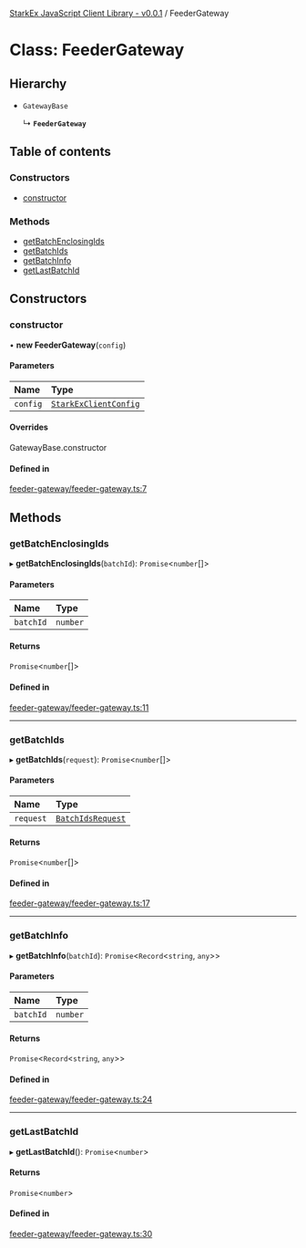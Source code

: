 [StarkEx JavaScript Client Library - v0.0.1](../README.md) / FeederGateway

# Class: FeederGateway

## Hierarchy

- `GatewayBase`

  ↳ **`FeederGateway`**

## Table of contents

### Constructors

- [constructor](FeederGateway.md#constructor)

### Methods

- [getBatchEnclosingIds](FeederGateway.md#getbatchenclosingids)
- [getBatchIds](FeederGateway.md#getbatchids)
- [getBatchInfo](FeederGateway.md#getbatchinfo)
- [getLastBatchId](FeederGateway.md#getlastbatchid)

## Constructors

### constructor

• **new FeederGateway**(`config`)

#### Parameters

| Name | Type |
| :------ | :------ |
| `config` | [`StarkExClientConfig`](../interfaces/StarkExClientConfig.md) |

#### Overrides

GatewayBase.constructor

#### Defined in

[feeder-gateway/feeder-gateway.ts:7](https://github.com/starkware-industries/starkex-clientlib-js/blob/c509284/src/lib/feeder-gateway/feeder-gateway.ts#L7)

## Methods

### getBatchEnclosingIds

▸ **getBatchEnclosingIds**(`batchId`): `Promise`<`number`[]\>

#### Parameters

| Name | Type |
| :------ | :------ |
| `batchId` | `number` |

#### Returns

`Promise`<`number`[]\>

#### Defined in

[feeder-gateway/feeder-gateway.ts:11](https://github.com/starkware-industries/starkex-clientlib-js/blob/c509284/src/lib/feeder-gateway/feeder-gateway.ts#L11)

___

### getBatchIds

▸ **getBatchIds**(`request`): `Promise`<`number`[]\>

#### Parameters

| Name | Type |
| :------ | :------ |
| `request` | [`BatchIdsRequest`](../interfaces/BatchIdsRequest.md) |

#### Returns

`Promise`<`number`[]\>

#### Defined in

[feeder-gateway/feeder-gateway.ts:17](https://github.com/starkware-industries/starkex-clientlib-js/blob/c509284/src/lib/feeder-gateway/feeder-gateway.ts#L17)

___

### getBatchInfo

▸ **getBatchInfo**(`batchId`): `Promise`<`Record`<`string`, `any`\>\>

#### Parameters

| Name | Type |
| :------ | :------ |
| `batchId` | `number` |

#### Returns

`Promise`<`Record`<`string`, `any`\>\>

#### Defined in

[feeder-gateway/feeder-gateway.ts:24](https://github.com/starkware-industries/starkex-clientlib-js/blob/c509284/src/lib/feeder-gateway/feeder-gateway.ts#L24)

___

### getLastBatchId

▸ **getLastBatchId**(): `Promise`<`number`\>

#### Returns

`Promise`<`number`\>

#### Defined in

[feeder-gateway/feeder-gateway.ts:30](https://github.com/starkware-industries/starkex-clientlib-js/blob/c509284/src/lib/feeder-gateway/feeder-gateway.ts#L30)
